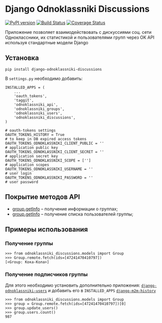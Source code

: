 Django Odnoklassniki Discussions
================================

[![PyPI version](https://badge.fury.io/py/django-odnoklassniki-discussions.png)](http://badge.fury.io/py/django-odnoklassniki-discussions) [![Build Status](https://travis-ci.org/ramusus/django-odnoklassniki-discussions.png?branch=master)](https://travis-ci.org/ramusus/django-odnoklassniki-discussions) [![Coverage Status](https://coveralls.io/repos/ramusus/django-odnoklassniki-discussions/badge.png?branch=master)](https://coveralls.io/r/ramusus/django-odnoklassniki-discussions)

Приложение позволяет взаимодействовать с дискуссиями соц. сети Одноклассники, их статистикой и пользователями групп через OK API используя стандартные модели Django

Установка
---------

    pip install django-odnoklassniki-discussions

В `settings.py` необходимо добавить:

    INSTALLED_APPS = (
        ...
        'oauth_tokens',
        'taggit',
        'odnoklassniki_api',
        'odnoklassniki_groups',
        'odnoklassniki_users',
        'odnoklassniki_discussions',
    )

    # oauth-tokens settings
    OAUTH_TOKENS_HISTORY = True                                             # to keep in DB expired access tokens
    OAUTH_TOKENS_ODNOKLASSNIKI_CLIENT_PUBLIC = ''                           # application public key
    OAUTH_TOKENS_ODNOKLASSNIKI_CLIENT_SECRET = ''                           # application secret key
    OAUTH_TOKENS_ODNOKLASSNIKI_SCOPE = ['']                                 # application scopes
    OAUTH_TOKENS_ODNOKLASSNIKI_USERNAME = ''                                # user login
    OAUTH_TOKENS_ODNOKLASSNIKI_PASSWORD = ''                                # user password

Покрытие методов API
--------------------

* [group.getInfo](http://apiok.ru/wiki/display/api/group.getInfo) – получение информации о группах;
* [group.getInfo](http://apiok.ru/wiki/display/api/group.getMembers) – получение списка пользователей группы;

Примеры использования
---------------------

### Получение группы

    >>> from odnoklassniki_discussions.models import Group
    >>> Group.remote.fetch(ids=[47241470410797])
    [<Group: Кока-Кола>]

### Получение подписчиков группы

Для этого необходимо установить дополнительно приложения:
[`django-odnoklassniki-users`](http://github.com/ramusus/django-odnoklassniki-users/) и добавить его в `INSTALLED_APPS`
[`django-m2m-history`](http://github.com/ramusus/django-m2m-history/)

    >>> from odnoklassniki_discussions.models import Group
    >>> group = Group.remote.fetch(ids=[47241470410797])[0]
    >>> group.update_users()
    >>> group.users.count()
    987